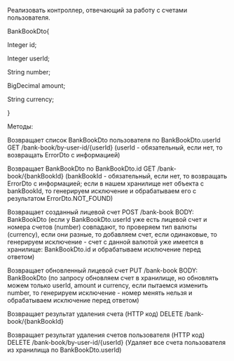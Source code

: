 Реализовать контроллер, отвечающий за работу с счетами пользователя.

BankBookDto{

Integer id;

Integer userId;

String number;

BigDecimal amount;

String currency;

}

Методы:

Возвращает список BankBookDto пользователя по BankBookDto.userId GET /bank-book/by-user-id/{userId} (userId - обязательный, если нет, то возвращать ErrorDto с информацией)

Возвращает BankBookDto по BankBookDto.id GET  /bank-book/{bankBookId} (bankBookId - обязательный, если нет, то возвращать ErrorDto с информацией; если в нашем хранилище нет объекта с bankBookId, то генерируем исключение и обрабатываем его с результатом ErrorDto.NOT_FOUND)

Возвращает созданный лицевой счет POST /bank-book BODY: BankBookDto (если у BankBookDto.userId уже есть лицевой счет и номера счетов (number) совпадают, то проверяем тип валюты (currency), если они разные, то добавляем счет, если одинаковые, то генерируем исключение - счет с данной валютой уже имеется в хранилище: BankBookDto.id и обрабатываем исключение перед ответом)

Возвращает обновленный лицевой счет PUT /bank-book BODY: BankBookDto (по запросу обновляем счет в хранилище, но обновлять можем только userId, amount и currency, если пытаемся изменить number, то генерируем исключение - номер менять нельзя и обрабатываем исключение перед ответом)

Возвращает результат удаления счета (HTTP код) DELETE /bank-book/{bankBookId}

Возвращает результат удаления счетов пользователя (HTTP код) DELETE /bank-book/by-user-id/{userId} (Удаляет все счета пользователя из хранилища по BankBookDto.userId)